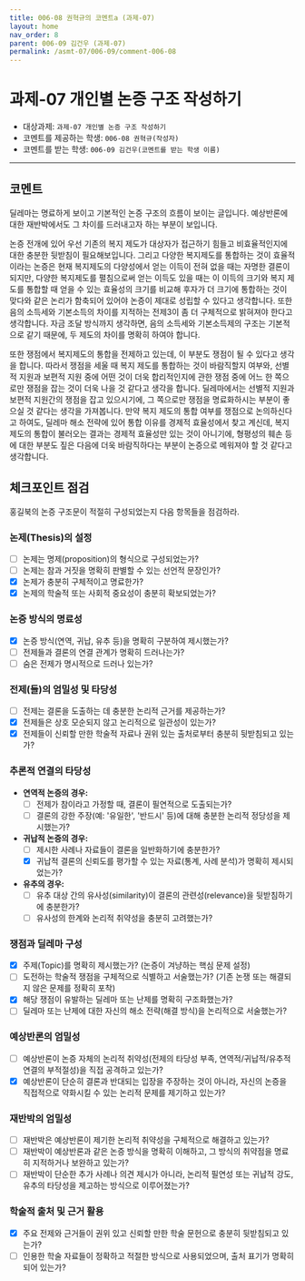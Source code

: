 ```yaml
---
title: 006-08 권혁규의 코멘트a (과제-07) 
layout: home
nav_order: 8
parent: 006-09 김건우 (과제-07)
permalink: /asmt-07/006-09/comment-006-08
---
```


# 과제-07 개인별 논증 구조 작성하기

- 대상과제: `과제-07 개인별 논증 구조 작성하기`
- 코멘트를 제공하는 학생: `006-08 권혁규(작성자)` 
- 코멘트를 받는 학생: `006-09 김건우(코멘트를 받는 학생 이름)` 

---

## 코멘트

딜레마는 명료하게 보이고 기본적인 논증 구조의 흐름이 보이는 글입니다. 예상반론에 대한 재반박에서도 그 차이를 드러내고자 하는 부분이 보입니다.

논증 전개에 있어 우선 기존의 복지 제도가 대상자가 접근하기 힘들고 비효율적인지에 대한 충분한 뒷받침이 필요해보입니다. 그리고 다양한 복지제도를 통합하는 것이 효율적이라는 논증은 현재 복지제도의 다양성에서 얻는 이득이 전혀 없을 때는 자명한 결론이 되지만, 다양한 복지제도를 펼침으로써 얻는 이득도 있을 때는 이 이득의 크기와 복지 제도를 통합할 때 얻을 수 있는 효율성의 크기를 비교해 후자가 더 크기에 통합하는 것이 맞다와 같은 논리가 함축되어 있어야 논증이 제대로 성립할 수 있다고 생각합니다. 또한 음의 소득세와 기본소득의 차이를 지적하는 전제3이 좀 더 구체적으로 밝혀져야 한다고 생각합니다. 자금 조달 방식까지 생각하면, 음의 소득세와 기본소득제의 구조는 기본적으로 같기 때문에, 두 제도의 차이를 명확히 하여야 합니다.

또한 쟁점에서 복지제도의 통합을 전제하고 있는데, 이 부분도 쟁점이 될 수 있다고 생각을 합니다. 따라서 쟁점을 세울 때 복지 제도를 통합하는 것이 바람직할지 여부와, 선별적 지원과 보편적 지원 중에 어떤 것이 더욱 합리적인지에 관한 쟁점 중에 어느 한 쪽으로만 쟁점을 잡는 것이 더욱 나을 것 같다고 생각을 합니다. 딜레마에서는 선별적 지원과 보편적 지원간의 쟁점을 잡고 있으시기에, 그 쪽으로만 쟁점을 명료화하시는 부분이 좋으실 것 같다는 생각을 가져봅니다. 만약 복지 제도의 통합 여부를 쟁점으로 논의하신다고 하여도, 딜레마 해소 전략에 있어 통합 이유를 경제적 효율성에서 찾고 계신데, 복지제도의 통합이 불러오는 결과는 경제적 효율성만 있는 것이 아니기에, 형평성의 훼손 등에 대한 부분도 짚은 다음에 더욱 바람직하다는 부분이 논증으로 메워져야 할 것 같다고 생각합니다.

## 체크포인트 점검

홍길북의 논증 구조문이 적절히 구성되었는지 다음 항목들을 점검하라.

### **논제(Thesis)의 설정**
- [ ] 논제는 명제(proposition)의 형식으로 구성되었는가?
- [ ] 논제는 참과 거짓을 명확히 판별할 수 있는 선언적 문장인가?
- [x] 논제가 충분히 구체적이고 명료한가?
- [x] 논제의 학술적 또는 사회적 중요성이 충분히 확보되었는가?

### **논증 방식의 명료성**
- [x] 논증 방식(연역, 귀납, 유추 등)을 명확히 구분하여 제시했는가?
- [ ] 전제들과 결론의 연결 관계가 명확히 드러나는가?
- [ ] 숨은 전제가 명시적으로 드러나 있는가?

### **전제(들)의 엄밀성 및 타당성**
- [ ] 전제는 결론을 도출하는 데 충분한 논리적 근거를 제공하는가?
- [x] 전제들은 상호 모순되지 않고 논리적으로 일관성이 있는가?
- [x] 전제들이 신뢰할 만한 학술적 자료나 권위 있는 출처로부터 충분히 뒷받침되고 있는가?

### **추론적 연결의 타당성**
- **연역적 논증의 경우:**
  - [ ] 전제가 참이라고 가정할 때, 결론이 필연적으로 도출되는가?
  - [ ] 결론의 강한 주장(예: '유일한', '반드시' 등)에 대해 충분한 논리적 정당성을 제시했는가?

- **귀납적 논증의 경우:**
  - [ ] 제시한 사례나 자료들이 결론을 일반화하기에 충분한가?
  - [x] 귀납적 결론의 신뢰도를 평가할 수 있는 자료(통계, 사례 분석)가 명확히 제시되었는가?

- **유추의 경우:**
  - [ ] 유추 대상 간의 유사성(similarity)이 결론의 관련성(relevance)을 뒷받침하기에 충분한가?
  - [ ] 유사성의 한계와 논리적 취약성을 충분히 고려했는가?

### **쟁점과 딜레마 구성**
- [x] 주제(Topic)를 명확히 제시했는가? (논증이 겨냥하는 핵심 문제 설정)
- [ ] 도전하는 학술적 쟁점을 구체적으로 식별하고 서술했는가? (기존 논쟁 또는 해결되지 않은 문제를 정확히 포착)
- [x] 해당 쟁점이 유발하는 딜레마 또는 난제를 명확히 구조화했는가?
- [ ] 딜레마 또는 난제에 대한 자신의 해소 전략(해결 방식)을 논리적으로 서술했는가?

### **예상반론의 엄밀성**
- [ ] 예상반론이 논증 자체의 논리적 취약성(전제의 타당성 부족, 연역적/귀납적/유추적 연결의 부적절성)을 직접 공격하고 있는가?
- [x] 예상반론이 단순히 결론과 반대되는 입장을 주장하는 것이 아니라, 자신의 논증을 직접적으로 약화시킬 수 있는 논리적 문제를 제기하고 있는가?

### **재반박의 엄밀성**
- [ ] 재반박은 예상반론이 제기한 논리적 취약성을 구체적으로 해결하고 있는가?
- [ ] 재반박이 예상반론과 같은 논증 방식을 명확히 이해하고, 그 방식의 취약점을 명료히 지적하거나 보완하고 있는가?
- [ ] 재반박이 단순한 추가 사례나 의견 제시가 아니라, 논리적 필연성 또는 귀납적 강도, 유추의 타당성을 제고하는 방식으로 이루어졌는가?

### **학술적 출처 및 근거 활용**
- [x] 주요 전제와 근거들이 권위 있고 신뢰할 만한 학술 문헌으로 충분히 뒷받침되고 있는가?
- [ ] 인용한 학술 자료들이 정확하고 적절한 방식으로 사용되었으며, 출처 표기가 명확히 되어 있는가?
